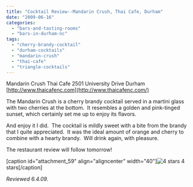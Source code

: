 ```yaml
---
title: "Cocktail Review--Mandarin Crush, Thai Cafe, Durham"
date: "2009-06-16"
categories: 
  - "bars-and-tasting-rooms"
  - "bars-in-durham-nc"
tags: 
  - "cherry-brandy-cocktail"
  - "durham-cocktails"
  - "mandarin-crush"
  - "thai-cafe"
  - "triangle-cocktails"
---
```


Mandarin Crush Thai Cafe 2501 University Drive Durham [http://www.thaicafenc.com](http://www.thaicafenc.com/)

The Mandarin Crush is a cherry brandy cocktail served in a martini glass with two cherries at the bottom.  It resembles a golden and pink-tinged sunset, which certainly set me up to enjoy its flavors.

And enjoy it I did.  The cocktail is mildly sweet with a bite from the brandy that I quite appreciated.  It was the ideal amount of orange and cherry to combine with a hearty brandy.  Will drink again, with pleasure.

The restaurant review will follow tomorrow!

\[caption id="attachment\_59" align="aligncenter" width="40"\]![4 stars](http://s3.amazonaws.com/thegourmez-wpmedia/2009/02/rating_truffle1.gif "rating_truffle1") 4 stars\[/caption\]

_Reviewed 6.4.09._
